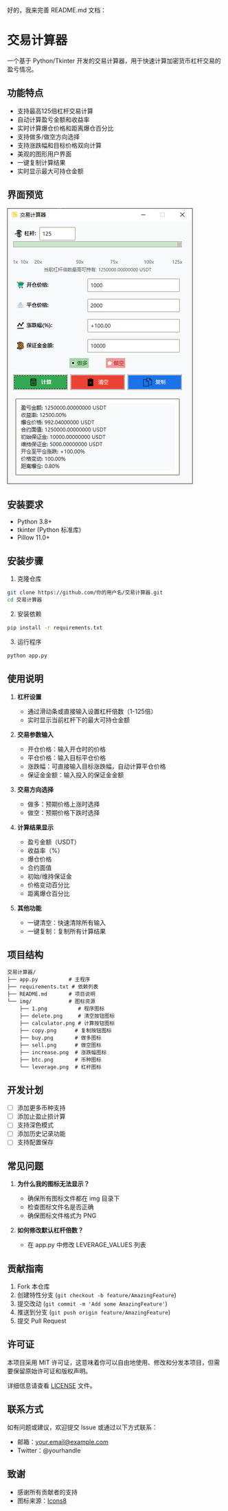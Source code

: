 

好的，我来完善 README.md 文档：


# 交易计算器

一个基于 Python/Tkinter 开发的交易计算器，用于快速计算加密货币杠杆交易的盈亏情况。

## 功能特点

- 支持最高125倍杠杆交易计算
- 自动计算盈亏金额和收益率
- 实时计算爆仓价格和距离爆仓百分比
- 支持做多/做空方向选择
- 支持涨跌幅和目标价格双向计算
- 美观的图形用户界面
- 一键复制计算结果
- 实时显示最大可持仓金额

## 界面预览

![交易计算器界面](img/preview.png)

## 安装要求

- Python 3.8+
- tkinter (Python 标准库)
- Pillow 11.0+

## 安装步骤

1. 克隆仓库
```bash
git clone https://github.com/你的用户名/交易计算器.git
cd 交易计算器
```

2. 安装依赖
```bash
pip install -r requirements.txt
```

3. 运行程序
```bash
python app.py
```

## 使用说明

1. **杠杆设置**
   - 通过滑动条或直接输入设置杠杆倍数（1-125倍）
   - 实时显示当前杠杆下的最大可持仓金额

2. **交易参数输入**
   - 开仓价格：输入开仓时的价格
   - 平仓价格：输入目标平仓价格
   - 涨跌幅：可直接输入目标涨跌幅，自动计算平仓价格
   - 保证金金额：输入投入的保证金金额

3. **交易方向选择**
   - 做多：预期价格上涨时选择
   - 做空：预期价格下跌时选择

4. **计算结果显示**
   - 盈亏金额（USDT）
   - 收益率（%）
   - 爆仓价格
   - 合约面值
   - 初始/维持保证金
   - 价格变动百分比
   - 距离爆仓百分比

5. **其他功能**
   - 一键清空：快速清除所有输入
   - 一键复制：复制所有计算结果

## 项目结构

```
交易计算器/
├── app.py          # 主程序
├── requirements.txt # 依赖列表
├── README.md       # 项目说明
└── img/            # 图标资源
    ├── 1.png          # 程序图标
    ├── delete.png     # 清空按钮图标
    ├── calculator.png # 计算按钮图标
    ├── copy.png      # 复制按钮图标
    ├── buy.png       # 做多图标
    ├── sell.png      # 做空图标
    ├── increase.png  # 涨跌幅图标
    ├── btc.png       # 币种图标
    └── leverage.png  # 杠杆图标
```

## 开发计划

- [ ] 添加更多币种支持
- [ ] 添加止盈止损计算
- [ ] 支持深色模式
- [ ] 添加历史记录功能
- [ ] 支持配置保存

## 常见问题

1. **为什么我的图标无法显示？**
   - 确保所有图标文件都在 img 目录下
   - 检查图标文件名是否正确
   - 确保图标文件格式为 PNG

2. **如何修改默认杠杆倍数？**
   - 在 app.py 中修改 LEVERAGE_VALUES 列表

## 贡献指南

1. Fork 本仓库
2. 创建特性分支 (`git checkout -b feature/AmazingFeature`)
3. 提交改动 (`git commit -m 'Add some AmazingFeature'`)
4. 推送到分支 (`git push origin feature/AmazingFeature`)
5. 提交 Pull Request

## 许可证

本项目采用 MIT 许可证，这意味着你可以自由地使用、修改和分发本项目，但需要保留原始许可证和版权声明。

详细信息请查看 [LICENSE](LICENSE) 文件。

## 联系方式

如有问题或建议，欢迎提交 Issue 或通过以下方式联系：

- 邮箱：your.email@example.com
- Twitter：@yourhandle

## 致谢

- 感谢所有贡献者的支持
- 图标来源：[Icons8](https://icons8.com/)


